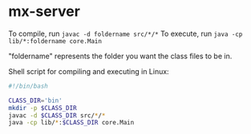 mx-server
=========

To compile, run `javac -d foldername src/*/*`
To execute, run `java -cp lib/*:foldername core.Main`

"foldername" represents the folder you want the class files to be in.

Shell script for compiling and executing in Linux:

```bash
#!/bin/bash

CLASS_DIR='bin'
mkdir -p $CLASS_DIR
javac -d $CLASS_DIR src/*/*
java -cp lib/*:$CLASS_DIR core.Main
```
